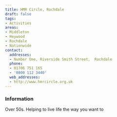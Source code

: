 ```yaml
---
title: HMR Circle, Rochdale
draft: false
tags:
- Activities
areas:
- Middleton
- Heywood
- Rochdale
- Nationwide
contact:
  addresses:
  - Number One, Riverside Smith Street,  Rochdale
  phone:
  - 01706 751 165
  - '0800 112 3440'
  web_addresses:
  - http://www.hmrcircle.org.uk
---
```


### Information
Over 50s.  Helping to live life the way you want to

